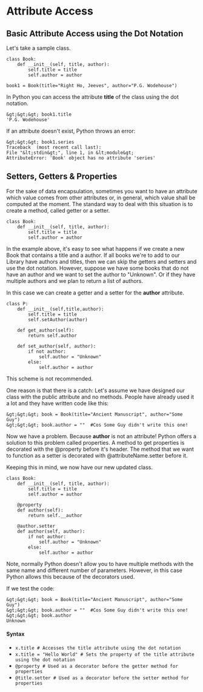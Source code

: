 # Attribute Access



## Basic Attribute Access using the Dot Notation


Let's take a sample class.

```
class Book:
    def __init__(self, title, author):
        self.title = title
        self.author = author

book1 = Book(title="Right Ho, Jeeves", author="P.G. Wodehouse")

```

In Python you can access the attribute **title** of the class using the dot notation.

```
&gt;&gt;&gt; book1.title 
'P.G. Wodehouse'

```

If an attribute doesn't exist, Python throws an error:

```
&gt;&gt;&gt; book1.series
Traceback  (most recent call last):
File "&lt;stdin&gt;", line 1, in &lt;module&gt;
AttributeError: 'Book' object has no attribute 'series'

```



## Setters, Getters & Properties


For the sake of data encapsulation, sometimes you want to have an attribute which value comes from other attributes or, in general, which value shall be computed at the moment. The standard way to deal with this situation is to create a method, called getter or a setter.

```
class Book:
    def __init__(self, title, author):
        self.title = title
        self.author = author

```

In the example above, it's easy to see what happens if we create a new Book that contains a title and a author. If all books we're to add to our Library have authors and titles, then we can skip the getters and setters and use the dot notation. However, suppose we have some books that do not have an author and we want to set the author to "Unknown". Or if they have multiple authors and we plan to return a list of authors.

In this case we can create a getter and a setter for the **author** attribute.

```
class P:
    def __init__(self,title,author):
        self.title = title
        self.setAuthor(author)

    def get_author(self):
        return self.author

    def set_author(self, author):
        if not author: 
            self.author = "Unknown"
        else:
            self.author = author

```

This scheme is not recommended.

One reason is that there is a catch: Let's assume we have designed our class with the public attribute and no methods. People have already used it a lot and they have written code like this:

```
&gt;&gt;&gt; book = Book(title="Ancient Manuscript", author="Some Guy")
&gt;&gt;&gt; book.author = ""  #Cos Some Guy didn't write this one!

```

Now we have a problem. Because **author** is not an attribute! Python offers a solution to this problem called properties. A method to get properties is decorated with the @property before it's header. The method that we want to function as a setter is decorated with @attributeName.setter before it.

Keeping this in mind, we now have our new updated class.

```
class Book:
    def __init__(self, title, author):
        self.title = title
        self.author = author

    @property
    def author(self):
        return self.__author

    @author.setter
    def author(self, author):
        if not author: 
            self.author = "Unknown"
        else:
            self.author = author

```

Note, normally Python doesn't allow you to have multiple methods with the same name and different number of parameters. However, in this case Python allows this because of the decorators used.

If we test the code:

```
&gt;&gt;&gt; book = Book(title="Ancient Manuscript", author="Some Guy")
&gt;&gt;&gt; book.author = ""  #Cos Some Guy didn't write this one!
&gt;&gt;&gt; book.author 
Unknown 

```



#### Syntax


- `x.title # Accesses the title attribute using the dot notation`
- `x.title = "Hello World" # Sets the property of the title attribute using the dot notation`
- `@property # Used as a decorator before the getter method for properties`
- `@title.setter # Used as a decorator before the setter method for properties`

